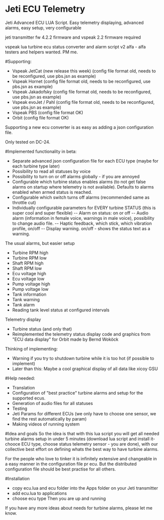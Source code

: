 # Jeti ECU Telemetry
Jeti Advanced ECU LUA Script. Easy telemetry displaying, advanced alarms, easy setup, very configurable 

jeti transmitter fw 4.2.2 firmware and vspeak 2.2 firmware required

vspeak lua turbine ecu status converter and alarm script v2 alfa - alfa testers and helpers wanted. PM me.

#Supporting:
- Vspeak JetCat (new release this week) (config file format old, needs to be reconfigured, use pbs.jsn as example)
- Vspeak Hornet (config file format old, needs to be reconfigured, use pbs.jsn as example)
- Vspeak Jakadofsky (config file format old, needs to be reconfigured, use pbs.jsn as example)
- Vspeak evoJet / Pahl  (config file format old, needs to be reconfigured, use pbs.jsn as example)
- Vspeak PBS  (config file format OK)
- Orbit (config file format OK)

Supporting a new ecu converter is as easy as adding a json configuration file.

Only tested on DC-24.

#Implemented functionality in beta:
- Separate advanced json configuration file for each ECU type (maybe for each turbine type later)
- Possibility to read all statuses by voice
- Possibility to turn on or off alarms globally - if you are annoyed
- Configurable which turbine status enables alarms (to not get false alarms on startup where telemetry is not available). Defaults to alarms enabled when armed status is reached.
- Configurable which switch turns off alarms (recommended same as throttle cut)
- Individually configurable parameters for EVERY turbine STATUS (this is super cool and super flexible)
-- Alarm on status: on or off
-- Audio alarm (information in female voice, warnings in male voice), possibility to change audio file.
-- Haptic feedback, which stick, which vibration profile, on/off
-- Display warning. on/off - shows the status text as a warning.

The usual alarms, but easier setup
- Turbine RPM high
- Turbine RPM low
- Shaft RPM high
- Shaft RPM low
- Ecu voltage high
- Ecu voltage low
- Pump voltage high
- Pump voltage low
- Tank information
- Tank warning
- Tank alarm
- Reading tank level status at configured intervals

Telemetry display
- Turbine status (and only that)
- Reimplemented the telemetry status display code and graphics  from "ECU data display" for Orbit made by Bernd Woköck

Thinking of implementing:
- Warning if you try to shutdown turbine while it is too hot (if possible to implement)
- Later than this: Maybe a cool graphical display of all data like xicoy GSU

#Help needed:
- Translation
- Configuration of "best practice" turbine alarms and setup for the supported ecus.
- Generation of audio files for all statuses
- Testing
- Jeti Params for different ECUs (we only have to choose one sensor, we find the rest automatically by param)
- Making videos of running system

#Idea and goals
So the idea is that with this lua script you will get all needed turbine alarms setup in under 5 minutes (download lua script and install it- chooce ECU type, choose status telemetry sensor - you are done), with our collective best effort on defining whats the best way to have turbine alarms.

For the people who love to tinker it is infinitely extensive and changeable in a easy manner in the configuration file pr ecu. But the distributed configuration file should be best practise for all others.

#Installation
- copy ecu.lua and ecu folder into the Apps folder on your Jeti transmitter
- add ecu.lua to applications
- choose ecu type
Then you are up and running


If you have any more ideas about needs for turbine alarms, please let me know.
